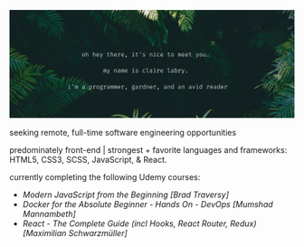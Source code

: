 
![](https://raw.githubusercontent.com/claire-labry/claire-labry/master/img/heythere.png)

seeking remote, full-time software engineering opportunities  

predominately front-end | strongest + favorite languages and frameworks: HTML5, CSS3, SCSS, JavaScript, & React. 

currently completing the following Udemy courses:

- *Modern JavaScript from the Beginning [Brad Traversy]* 
- *Docker for the Absolute Beginner - Hands On - DevOps [Mumshad Mannambeth]* 
- *React - The Complete Guide (incl Hooks, React Router, Redux) [Maximilian Schwarzmüller]*
